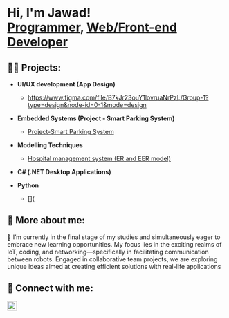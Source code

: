 <h1>Hi, I'm Jawad! <br/><a href="https://github.com/jawadjouaher">Programmer</a>, <a href=https://www.linkedin.com/in/jawadjouaher/">Web/Front-end Developer</a>


<h2>👨‍💻 Projects:</h2>

- <b> UI/UX development (App Design) </b>
  - https://www.figma.com/file/B7kJr23ouY1lovruaNrPzL/Group-1?type=design&node-id=0-1&mode=design
- <b> Embedded Systems (Project - Smart Parking System)</b>
  - [Project-Smart Parking System](https://github.com/jawadjouaher/Smart-Parking-System/tree/main) <b><i></b></i>
- <b>Modelling Techniques</b>
  - [Hospital management system (ER and EER model)](https://sway.cloud.microsoft/3RGFymvMICjQJlAX)
- <b>C# (.NET Desktop Applications)</b>

- <b>Python</b>
  - [](

  
<h2> 💬 More about me:</h2>
🌱 I’m currently in the final stage of my studies and simultaneously eager to embrace new learning opportunities. My focus lies in the exciting realms of IoT, coding, and networking—specifically in facilitating communication between robots. Engaged in collaborative team projects, we are exploring unique ideas aimed at creating efficient solutions with real-life applications

<h2> 🤳 Connect with me:</h2>


[<img align="left" alt="JawadJouaher | LinkedIn" width="22px" src="https://cdn.jsdelivr.net/npm/simple-icons@v3/icons/linkedin.svg" />][linkedin]



[linkedin]: https://www.linkedin.com/in/jawadjouaher/

<!--
**joshmadakor1/joshmadakor1** is a ✨ _special_ ✨ repository because its `README.md` (this file) appears on your GitHub profile.

Here are some ideas to get you started:
🌱 I’m currently in the final stage of my studies and simultaneously eager to embrace new learning opportunities. My focus lies in the exciting realms of IoT, coding, and networking—specifically in facilitating communication between robots. Engaged in collaborative team projects, we are exploring unique ideas aimed at creating efficient solutions with real-life applications
- 🔭 I’m currently working on ...
- 🌱 I’m currently learning ...
- 👯 I’m looking to collaborate on ...
- 🤔 I’m looking for help with ...
- 💬 Ask me about ...
- 📫 How to reach me: ...
- 😄 Pronouns: ...
- ⚡ Fun fact: ...
-->
